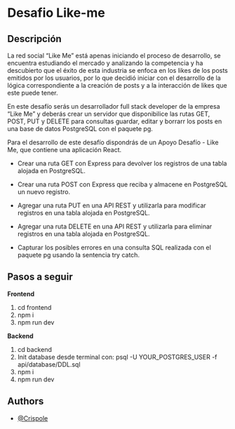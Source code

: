 # Desafio Like-me

## Descripción

La red social “Like Me” está apenas iniciando el proceso de desarrollo, se encuentra estudiando el mercado y analizando la competencia y ha descubierto que el éxito de esta industria se enfoca en los likes de los posts emitidos por los usuarios, por lo que decidió iniciar con el desarrollo de la lógica correspondiente a la creación de posts y a la interacción de likes que este puede tener.

En este desafío serás un desarrollador full stack developer de la empresa “Like Me” y deberás crear un servidor que disponibilice las rutas GET, POST, PUT y DELETE para consultas guardar, editar y borrarr los posts en una base de datos PostgreSQL con el paquete pg.

Para el desarrollo de este desafío dispondrás de un Apoyo Desafío - Like Me, que contiene una aplicación React.

- Crear una ruta GET con Express para devolver los registros de una tabla alojada en PostgreSQL.

- Crear una ruta POST con Express que reciba y almacene en PostgreSQL un nuevo registro.

- Agregar una ruta PUT en una API REST y utilizarla para modificar registros en una tabla alojada en PostgreSQL.

- Agregar una ruta DELETE en una API REST y utilizarla para eliminar registros en una tabla alojada en PostgreSQL.

- Capturar los posibles errores en una consulta SQL realizada con el paquete pg usando la sentencia try catch.

## Pasos a seguir

**Frontend**
1. cd frontend
2. npm i
3. npm run dev

**Backend**
1. cd backend
2. Init database desde terminal con: psql -U YOUR_POSTGRES_USER -f api/database/DDL.sql
3. npm i
4. npm run dev

## Authors

- [@Crispole](https://github.com/Crispole)
